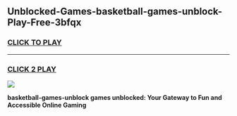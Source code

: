 
## Unblocked-Games-basketball-games-unblock-Play-Free-3bfqx
<h3>
<a href="https://premium76.site?title=basketball-games-unblock&ref=10A">CLICK TO PLAY</a></h3>
<hr>

<h3>
<a href="https://premium76.site?title=basketball-games-unblock&ref=10A">CLICK 2 PLAY</a>
  
</h3>

<a href="https://premium76.site?title=basketball-games-unblock&ref=10A"><img src="https://clearcache.store/games.png"></a>


**basketball-games-unblock games unblocked: Your Gateway to Fun and Accessible Online Gaming**
